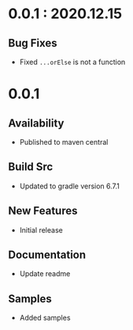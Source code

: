 # 0.0.1 : 2020.12.15
## Bug Fixes
- Fixed `...orElse` is not a function

# 0.0.1
## Availability
- Published to maven central

## Build Src
- Updated to gradle version 6.7.1

## New Features
- Initial release

## Documentation
- Update readme

## Samples
- Added samples
